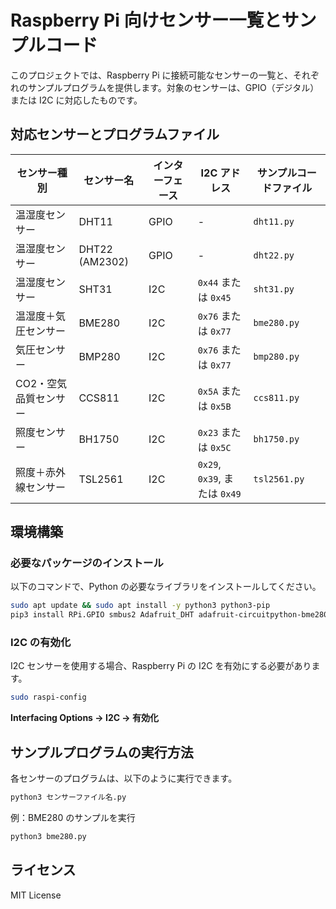 # Raspberry Pi 向けセンサー一覧とサンプルコード

このプロジェクトでは、Raspberry Pi に接続可能なセンサーの一覧と、それぞれのサンプルプログラムを提供します。対象のセンサーは、GPIO（デジタル）または I2C に対応したものです。

## **対応センサーとプログラムファイル**

| **センサー種別** | **センサー名** | **インターフェース** | **I2C アドレス** | **サンプルコードファイル** |
|--------------|-------------|----------------|--------------|--------------------|
| 温湿度センサー | DHT11 | GPIO | - | `dht11.py` |
| 温湿度センサー | DHT22 (AM2302) | GPIO | - | `dht22.py` |
| 温湿度センサー | SHT31 | I2C | `0x44` または `0x45` | `sht31.py` |
| 温湿度＋気圧センサー | BME280 | I2C | `0x76` または `0x77` | `bme280.py` |
| 気圧センサー | BMP280 | I2C | `0x76` または `0x77` | `bmp280.py` |
| CO2・空気品質センサー | CCS811 | I2C | `0x5A` または `0x5B` | `ccs811.py` |
| 照度センサー | BH1750 | I2C | `0x23` または `0x5C` | `bh1750.py` |
| 照度＋赤外線センサー | TSL2561 | I2C | `0x29`, `0x39`, または `0x49` | `tsl2561.py` |

## **環境構築**

### **必要なパッケージのインストール**
以下のコマンドで、Python の必要なライブラリをインストールしてください。

```bash
sudo apt update && sudo apt install -y python3 python3-pip
pip3 install RPi.GPIO smbus2 Adafruit_DHT adafruit-circuitpython-bme280 adafruit-circuitpython-ccs811 adafruit-circuitpython-bh1750 adafruit-circuitpython-tsl2561
```

### **I2C の有効化**
I2C センサーを使用する場合、Raspberry Pi の I2C を有効にする必要があります。

```bash
sudo raspi-config
```
**Interfacing Options → I2C → 有効化**

## **サンプルプログラムの実行方法**
各センサーのプログラムは、以下のように実行できます。

```bash
python3 センサーファイル名.py
```

例：BME280 のサンプルを実行
```bash
python3 bme280.py
```

## **ライセンス**
MIT License
